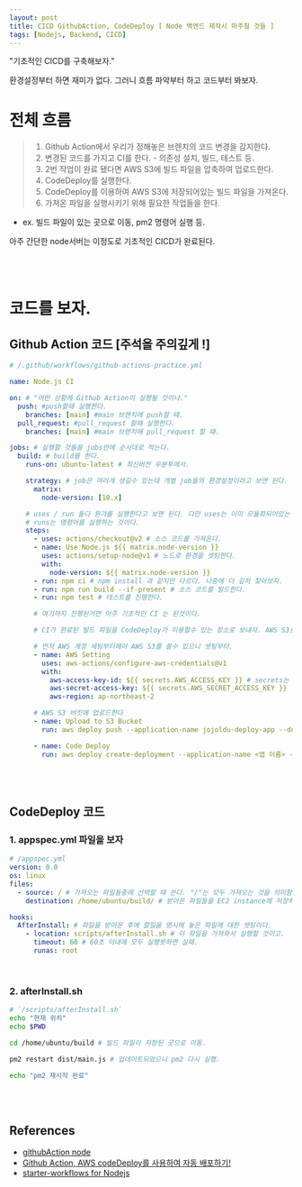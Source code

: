 ```yaml
---
layout: post
title: CICD GithubAction, CodeDeploy [ Node 백엔드 제작시 마주칠 것들 ]
tags: [Nodejs, Backend, CICD]
---
```


"기초적인 CICD를 구축해보자."

환경설정부터 하면 재미가 없다. 그러니 흐름 파악부터 하고 코드부터 봐보자.

# 전체 흐름

> 1. Github Action에서 우리가 정해놓은 브렌치의 코드 변경을 감지한다.
> 2. 변경된 코드를 가지고 CI를 한다. - 의존성 설치, 빌드, 테스트 등.
> 3. 2번 작업이 완료 됐다면 AWS S3에 빌드 파일을 압축하여 업로드한다.
> 4. CodeDeploy를 실행한다.
> 5. CodeDeploy를 이용하여 AWS S3에 저장되어있는 빌드 파일을 가져온다.
> 6. 가져온 파일을 실행시키기 위해 필요한 작업들을 한다.

- ex. 빌드 파일이 있는 곳으로 이동, pm2 명령어 실행 등.

아주 간단한 node서버는 이정도로 기초적인 CICD가 완료된다.

<br><br>

# 코드를 보자.

## Github Action 코드 [주석을 주의깊게 !]

```yml
# /.github/workflows/github-actions-practice.yml

name: Node.js CI

on: # "어떤 상황에 Github Action이 실행될 것이냐."
  push: #push할때 실행한다.
    branches: [main] #main 브렌치에 push할 때.
  pull_request: #pull_request 할때 실행한다.
    branches: [main] #main 브렌치에 pull_request 할 때.

jobs: # 실행할 것들을 jobs안에 순서대로 적는다.
  build: # build를 한다.
    runs-on: ubuntu-latest # 최신버전 우분투에서.

    strategy: # job은 여러개 생길수 있는데 개별 job들의 환경설정이라고 보면 된다.
      matrix:
        node-version: [10.x]

    # uses / run 둘다 뭔가를 실행한다고 보면 된다. 다만 uses는 이미 모듈화되어있는 것을 가져와쓰는 거고,
    # runs는 명령어를 실행하는 것이다.
    steps:
      - uses: actions/checkout@v2 # 소스 코드를 가져온다.
      - name: Use Node.js ${{ matrix.node-version }}
        uses: actions/setup-node@v1 # 노드로 환경을 셋팅한다.
        with:
          node-version: ${{ matrix.node-version }}
      - run: npm ci # npm install 과 같지만 다르다. 나중에 더 깊히 찾아보자.
      - run: npm run build --if-present # 소스 코드를 빌드한다.
      - run: npm test # 테스트를 진행한다.

      # 여기까지 진행된거면 아주 기초적인 CI 는 된것이다.

      # CI가 완료된 빌드 파일을 CodeDeploy가 이용할수 있는 장소로 보내자. AWS S3로.

      # 먼저 AWS 계정 세팅부터해야 AWS S3를 쓸수 있으니 셋팅부터.
      - name: AWS Setting
        uses: aws-actions/configure-aws-credentials@v1
        with:
          aws-access-key-id: ${{ secrets.AWS_ACCESS_KEY }} # secrets는 github 레포에서 설정할 수 있다.
          aws-secret-access-key: ${{ secrets.AWS_SECRET_ACCESS_KEY }}
          aws-region: ap-northeast-2

      # AWS S3 버킷에 업로드한다
      - name: Upload to S3 Bucket
        run: aws deploy push --application-name jojoldu-deploy-app --description "CICD practice" --s3-location s3://<버켓 이름 ex. bucketForCICD>/<위치 ex. server/build.zip> --source .

      - name: Code Deploy
        run: aws deploy create-deployment --application-name <앱 이름> --deployment-config-name CodeDeployDefault.AllAtOnce --deployment-group-name <그룹 네임> --s3-location bucket=<버켓 이름>,bundleType=<저장 형태 ex. zip>,key=<S3에 저장될 위치와 이름 ex. server/build.zip>
```

<br><br>

## CodeDeploy 코드

### 1. appspec.yml 파일을 보자

```yml
# /appspec.yml
version: 0.0
os: linux
files:
  - source: / # 가져오는 파일들중에 선택할 때 쓴다. "/"는 모두 가져오는 것을 의미함.
    destination: /home/ubuntu/build/ # 받아온 파일들을 EC2 instance에 저장하는 곳을 설정한다.

hooks:
  AfterInstall: # 파일을 받아온 후에 할일을 명시해 놓은 파일에 대한 셋팅이다.
    - location: scripts/afterInstall.sh # 이 파일을 가져와서 실행할 것이고.
      timeout: 60 # 60초 이내에 모두 실행못하면 실패.
      runas: root
```

<br>

### 2. afterInstall.sh

```sh
# `/scripts/afterInstall.sh`
echo "현재 위치"
echo $PWD

cd /home/ubuntu/build # 빌드 파일이 저장된 곳으로 이동.

pm2 restart dist/main.js # 업데이트되었으니 pm2 다시 실행.

echo "pm2 재시작 완료"
```

<br><br>

## References

- [githubAction node](https://docs.github.com/en/actions/guides/building-and-testing-Nodejs)
- [Github Action, AWS codeDeploy를 사용하여 자동 배포하기!](https://bohyeon-n.github.io/deploy/devops/github_action.html)
- [starter-workflows for Nodejs](https://github.com/actions/starter-workflows/blob/main/ci/node.js.yml)
